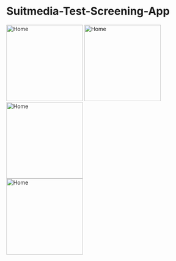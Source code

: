 # Suitmedia-Test-Screening-App 

<img src="https://user-images.githubusercontent.com/68842666/125182172-f9fa3300-e235-11eb-80ac-1ad0c4eeb032.jpg"
     alt="Home"  
     width="200" />
<img src="https://user-images.githubusercontent.com/68842666/125182222-65dc9b80-e236-11eb-9b07-870da1e1471d.jpg"
     alt="Home"  
     width="200" />
<img src="https://user-images.githubusercontent.com/68842666/125182230-712fc700-e236-11eb-84ef-af71bb0b8fbb.jpg"
     alt="Home"  
     width="200" />     
<img src="https://user-images.githubusercontent.com/68842666/125182234-7c82f280-e236-11eb-8432-9fba538a0bde.jpg"
     alt="Home"  
     width="200" />